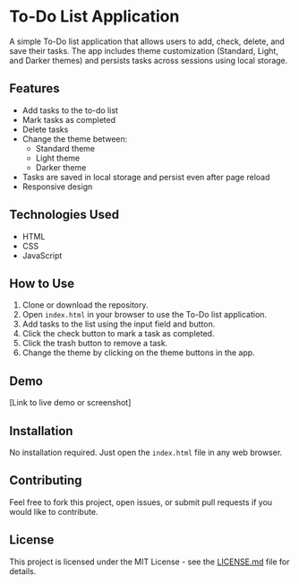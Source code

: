 # To-Do List Application

A simple To-Do list application that allows users to add, check, delete, and save their tasks. The app includes theme customization (Standard, Light, and Darker themes) and persists tasks across sessions using local storage.

## Features

- Add tasks to the to-do list
- Mark tasks as completed
- Delete tasks
- Change the theme between:
  - Standard theme
  - Light theme
  - Darker theme
- Tasks are saved in local storage and persist even after page reload
- Responsive design

## Technologies Used

- HTML
- CSS
- JavaScript

## How to Use

1. Clone or download the repository.
2. Open `index.html` in your browser to use the To-Do list application.
3. Add tasks to the list using the input field and button.
4. Click the check button to mark a task as completed.
5. Click the trash button to remove a task.
6. Change the theme by clicking on the theme buttons in the app.

## Demo

[Link to live demo or screenshot]

## Installation

No installation required. Just open the `index.html` file in any web browser.

## Contributing

Feel free to fork this project, open issues, or submit pull requests if you would like to contribute.

## License

This project is licensed under the MIT License - see the [LICENSE.md](LICENSE.md) file for details.

